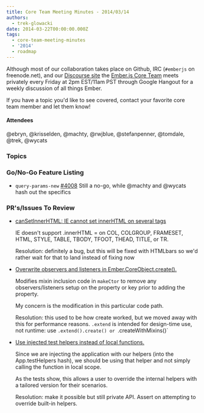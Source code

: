 ```yaml
---
title: Core Team Meeting Minutes - 2014/03/14
authors:
  - trek-glowacki
date: 2014-03-22T00:00:00.000Z
tags:
  - core-team-meeting-minutes
  - '2014'
  - roadmap
---
```



Although most of our collaboration takes place on Github, IRC
(`#emberjs` on freenode.net), and our [Discourse site](http://discuss.emberjs.com/)
the [Ember.js Core Team](/team) meets privately every
Friday at 2pm EST/11am PST through Google Hangout for a weekly
discussion of all things Ember.

If you have a topic you'd like to see covered, contact your favorite
core team member and let them know!

#### Attendees
@ebryn, @krisselden, @machty, @rwjblue, @stefanpenner, @tomdale, @trek, @wycats

### Topics

### Go/No-Go Feature Listing
  *  `query-params-new` [#4008](https://github.com/emberjs/ember.js/pull/4008)
     Still a no-go, while @machty and @wycats hash out the specifics


### PR's/Issues To Review
* [canSetInnerHTML: IE cannot set innerHTML on several tags](https://github.com/emberjs/ember.js/pull/4496)

  IE doesn't support .innerHTML = on COL, COLGROUP, FRAMESET, HTML, STYLE, TABLE, TBODY, TFOOT, THEAD, TITLE, or TR.

  Resolution: definitely a bug, but this will be fixed with HTMLbars so we'd rather wait for that to
  land instead of fixing now

* [Overwrite observers and listeners in Ember.CoreObject.create().](https://github.com/emberjs/ember.js/pull/4360)

  Modifies mixin inclusion code in `makeCtor` to remove any observers/listeners setup on the property or key prior
  to adding the property.

  My concern is the modification in this particular code path.

  Resolution: this used to be how create worked, but we moved away with this for performance reasons. `.extend`
  is intended for design-time use, not runtime: use `.extend().create() or `.createWithMixins()`

* [Use injected test helpers instead of local functions.](https://github.com/emberjs/ember.js/pull/4520)

  Since we are injecting the application with our helpers (into the App.testHelpers hash), we should be using
  that helper and not simply calling the function in local scope.

  As the tests show, this allows a user to override the internal helpers with a tailored version for their scenarios.

  Resolution: make it possible but still private API. Assert on attempting to override built-in helpers.

